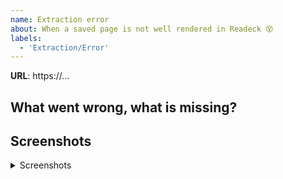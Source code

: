 ```yaml
---
name: Extraction error
about: When a saved page is not well rendered in Readeck 😵
labels:
  - 'Extraction/Error'
---
```


**URL**: https://…

## What went wrong, what is missing?


## Screenshots

<details>
<summary>Screenshots</summary>

- (if you have screenshots, please paste them here. If not, you can delete from `<details>` to `</detail>`)

</details>
